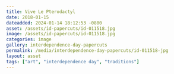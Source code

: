 ```yaml
---
title: Vive Le Pterodactyl
date: 2018-01-15
dateadded: 2024-01-14 18:12:53 -0800
asset: /assets/id-papercuts/id-011518.jpg
image: /assets/id-papercuts/id-011518.jpg
categories: image
gallery: interdependence-day-papercuts
permalink: /media/interdependence-day-papercuts/id-011518-jpg
layout: asset
tags: ["art", "interdependence day", "traditions"]
--- 
```

